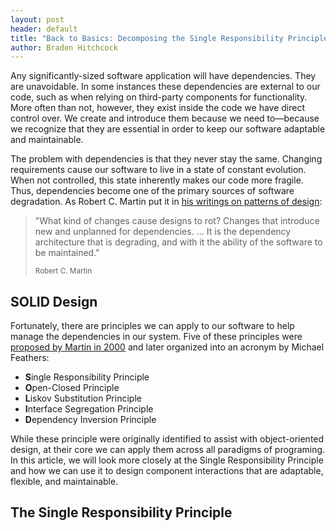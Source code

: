 ```yaml
---
layout: post
header: default
title: "Back to Basics: Decomposing the Single Responsibility Principle"
author: Braden Hitchcock
---
```


Any significantly-sized software application will have dependencies. They are
unavoidable. In some instances these dependencies are external to our code, such
as when relying on third-party components for functionality. More often than
not, however, they exist inside the code we have direct control over. We create
and introduce them because we need to&mdash;because we recognize that they are
essential in order to keep our software adaptable and maintainable.

The problem with dependencies is that they never stay the same. Changing
requirements cause our software to live in a state of constant evolution. When
not controlled, this state inherently makes our code more fragile. Thus,
dependencies become one of the primary sources of software degradation. As
Robert C. Martin put it in [his writings on patterns of
design][patterns-and-design]:

> "What kind of changes cause designs to rot? Changes that introduce new and
> unplanned for dependencies. ... It is the dependency architecture that is
> degrading, and with it the ability of the software to be maintained."
>
> <small>Robert C. Martin</small>

## SOLID Design

Fortunately, there are principles we can apply to our software to help manage
the dependencies in our system. Five of these principles were [proposed by
Martin in 2000][patterns-and-design] and later organized into an acronym by
Michael Feathers:

- **S**ingle Responsibility Principle
- **O**pen-Closed Principle
- **L**iskov Substitution Principle
- **I**nterface Segregation Principle
- **D**ependency Inversion Principle

While these principle were originally identified to assist with object-oriented
design, at their core we can apply them across all paradigms of programing. In
this article, we will look more closely at the Single Responsibility Principle
and how we can use it to design component interactions that are adaptable,
flexible, and maintainable.

## The Single Responsibility Principle

[patterns-and-design]:
  https://web.archive.org/web/20150906155800/http://www.objectmentor.com/resources/articles/Principles_and_Patterns.pdf
